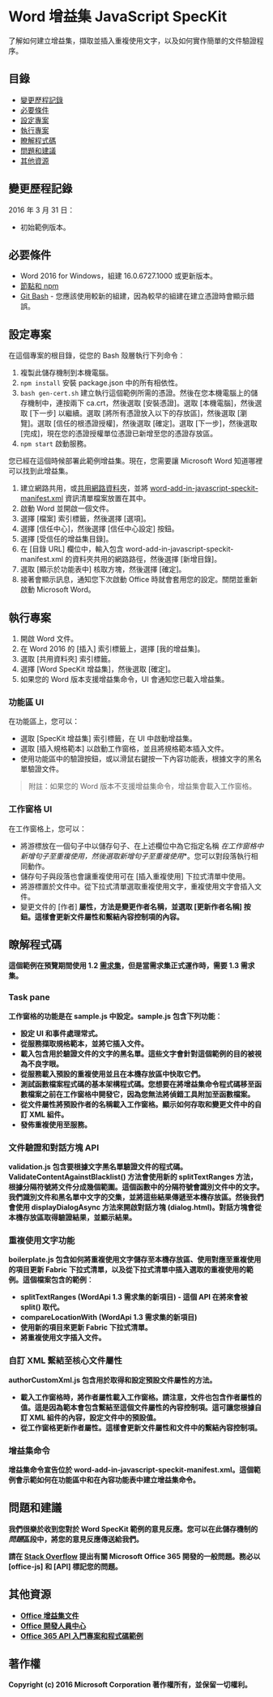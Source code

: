 # Word 增益集 JavaScript SpecKit

了解如何建立增益集，擷取並插入重複使用文字，以及如何實作簡單的文件驗證程序。

## 目錄
* [變更歷程記錄](#change-history)
* [必要條件](#prerequisites)
* [設定專案](#configure-the-project)
* [執行專案](#run-the-project)
* [瞭解程式碼](#understand-the-code)
* [問題和建議](#questions-and-comments)
* [其他資源](#additional-resources)

## 變更歷程記錄

2016 年 3 月 31 日：
* 初始範例版本。

## 必要條件

* Word 2016 for Windows，組建 16.0.6727.1000 或更新版本。
* [節點和 npm](https://nodejs.org/en/)
* [Git Bash](https://git-scm.com/downloads) - 您應該使用較新的組建，因為較早的組建在建立憑證時會顯示錯誤。

## 設定專案

在這個專案的根目錄，從您的 Bash 殼層執行下列命令︰

1. 複製此儲存機制到本機電腦。
2. ```npm install``` 安裝 package.json 中的所有相依性。
3. ```bash gen-cert.sh``` 建立執行這個範例所需的憑證。然後在您本機電腦上的儲存機制中，連按兩下 ca.crt，然後選取 [安裝憑證]<e />。選取 [本機電腦]<e />，然後選取 [下一步]<e /> 以繼續。選取 [將所有憑證放入以下的存放區]<e />，然後選取 [瀏覽]<e />。選取 [信任的根憑證授權]<e />，然後選取 [確定]<e />。選取 [下一步]<e />，然後選取 [完成]<e />，現在您的憑證授權單位憑證已新增至您的憑證存放區。
4. ```npm start``` 啟動服務。

您已經在這個時候部署此範例增益集。現在，您需要讓 Microsoft Word 知道哪裡可以找到此增益集。

1. 建立網路共用，或[共用網路資料夾](https://technet.microsoft.com/zh-tw/library/cc770880.aspx)，並將 [word-add-in-javascript-speckit-manifest.xml](word-add-in-javascript-speckit-manifest.xml) 資訊清單檔案放置在其中。
3. 啟動 Word 並開啟一個文件。
4. 選擇 [檔案]<e /> 索引標籤，然後選擇 [選項]<e />。
5. 選擇 [信任中心]<e />，然後選擇 [信任中心設定]<e /> 按鈕。
6. 選擇 [受信任的增益集目錄]<e />。
7. 在 [目錄 URL]<e /> 欄位中，輸入包含 word-add-in-javascript-speckit-manifest.xml 的資料夾共用的網路路徑，然後選擇 [新增目錄]<e />。
8. 選取 [顯示於功能表中]<e /> 核取方塊，然後選擇 [確定]<e />。
9. 接著會顯示訊息，通知您下次啟動 Office 時就會套用您的設定。關閉並重新啟動 Microsoft Word。

## 執行專案

1. 開啟 Word 文件。
2. 在 Word 2016 的 [插入]<e /> 索引標籤上，選擇 [我的增益集]<e />。
3. 選取 [共用資料夾]<e /> 索引標籤。
4. 選擇 [Word SpecKit 增益集]<e />，然後選取 [確定]<e />。
5. 如果您的 Word 版本支援增益集命令，UI 會通知您已載入增益集。

### 功能區 UI
在功能區上，您可以：
* 選取 [SpecKit 增益集]<e /> 索引標籤，在 UI 中啟動增益集。
* 選取 [插入規格範本]<e /> 以啟動工作窗格，並且將規格範本插入文件。
* 使用功能區中的驗證按鈕，或以滑鼠右鍵按一下內容功能表，根據文字的黑名單驗證文件。

 > 附註：如果您的 Word 版本不支援增益集命令，增益集會載入工作窗格。

### 工作窗格 UI
在工作窗格上，您可以：
* 將游標放在一個句子中以儲存句子、在上述欄位中為它指定名稱 **在工作窗格中新增句子至重複使用*，然後選取**新增句子至重複使用**。您可以對段落執行相同動作。
* 儲存句子與段落也會讓重複使用可在 [插入重複使用]<e /> 下拉式清單中使用。
* 將游標置於文件中。從下拉式清單選取重複使用文字，重複使用文字會插入文件。
* 變更文件的 [作者]<b /> 屬性，方法是變更作者名稱，並選取 [更新作者名稱]<e /> 按鈕。這樣會更新文件屬性和繫結內容控制項的內容。

## 瞭解程式碼

這個範例在預覽期間使用 1.2 [需求集](http://dev.office.com/reference/add-ins/office-add-in-requirement-sets?product=word)，但是當需求集正式運作時，需要 1.3 需求集。

### Task pane

工作窗格的功能是在 sample.js 中設定。sample.js 包含下列功能︰

* 設定 UI 和事件處理常式。
* 從服務擷取規格範本，並將它插入文件。
* 載入包含用於驗證文件的文字的黑名單。這些文字會針對這個範例的目的被視為不良字眼。
* 從服務載入預設的重複使用並且在本機存放區中快取它們。
* 測試函數檔案程式碼的基本架構程式碼。您想要在將增益集命令程式碼移至函數檔案之前在工作窗格中開發它，因為您無法將偵錯工具附加至函數檔案。
* 從文件屬性將預設作者的名稱載入工作窗格。顯示如何存取和變更文件中的自訂 XML 組件。
* 發佈重複使用至服務。

### 文件驗證和對話方塊 API

validation.js 包含要根據文字黑名單驗證文件的程式碼。ValidateContentAgainstBlacklist() 方法會使用新的 splitTextRanges 方法，根據分隔符號將文件分成幾個範圍。這個函數中的分隔符號會識別文件中的文字。我們識別文件和黑名單中文字的交集，並將這些結果傳遞至本機存放區。然後我們會使用 displayDialogAsync 方法來開啟對話方塊 (dialog.html)。對話方塊會從本機存放區取得驗證結果，並顯示結果。

### 重複使用文字功能

boilerplate.js 包含如何將重複使用文字儲存至本機存放區、使用對應至重複使用的項目更新 Fabric 下拉式清單，以及從下拉式清單中插入選取的重複使用的範例。這個檔案包含的範例︰
* splitTextRanges (WordApi 1.3 需求集的新項目) - 這個 API 在將來會被 split() 取代。
* compareLocationWith (WordApi 1.3 需求集的新項目)
* 使用新的項目來更新 Fabric 下拉式清單。
* 將重複使用文字插入文件。

### 自訂 XML 繫結至核心文件屬性

authorCustomXml.js 包含用於取得和設定預設文件屬性的方法。

* 載入工作窗格時，將作者屬性載入工作窗格。請注意，文件也包含作者屬性的值。這是因為範本會包含繫結至這個文件屬性的內容控制項。這可讓您根據自訂 XML 組件的內容，設定文件中的預設值。
* 從工作窗格更新作者屬性。這樣會更新文件屬性和文件中的繫結內容控制項。

### 增益集命令

增益集命令宣告位於 word-add-in-javascript-speckit-manifest.xml。這個範例會示範如何在功能區中和在內容功能表中建立增益集命令。

## 問題和建議

我們很樂於收到您對於 Word SpecKit 範例的意見反應。您可以在此儲存機制的*問題*區段中，將您的意見反應傳送給我們。

請在 [Stack Overflow](http://stackoverflow.com/questions/tagged/office-js+API) 提出有關 Microsoft Office 365 開發的一般問題。務必以 [office-js] 和 [API] 標記您的問題。

## 其他資源

* [Office 增益集文件](https://msdn.microsoft.com/zh-tw/library/office/jj220060.aspx)
* [Office 開發人員中心](http://dev.office.com/)
* [Office 365 API 入門專案和程式碼範例](http://msdn.microsoft.com/en-us/office/office365/howto/starter-projects-and-code-samples)

## 著作權
Copyright (c) 2016 Microsoft Corporation 著作權所有，並保留一切權利。


